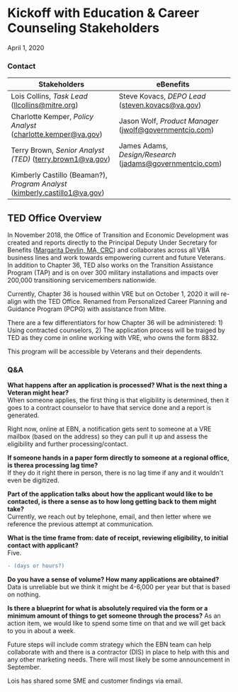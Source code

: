 # Kickoff with Education & Career Counseling Stakeholders
April 1, 2020  
### Contact
|Stakeholders|eBenefits|
|---|---|
|Lois Collins, _Task Lead_ (llcollins@mitre.org) |Steve Kovacs, _DEPO Lead_ (steven.kovacs@va.gov)|
|Charlotte Kemper, _Policy Analyst_ (charlotte.kemper@va.gov)|Jason Wolf, _Product Manager_ (jwolf@governmentcio.com)|
|Terry Brown, _Senior Analyst (TED)_ (terry.brown1@va.gov)|James Adams, _Design/Research_ (jadams@governmentcio.com)|
|Kimberly Castillo (Beaman?), _Program Analyst_ (kimberly.castillo1@va.gov)|   |

## TED Office Overview
In November 2018, the Office of Transition and Economic Development was created and reports directly to the Principal Deputy Under Secretary for Benefits ([Margarita Devlin, MA, CRC](https://www.benefits.va.gov/benefits/bio_margarita_devlin.asp)) and collaborates across all VBA business lines and work towards empowering current and future Veterans.  In addition to Chapter 36, TED also works on the Transition Assistance Program (TAP) and is on over 300 military installations and impacts over 200,000 transitioning servicemembers nationwide.

Currently, Chapter 36 is housed within VRE but on October 1, 2020 it will re-align with the TED Office.  Renamed from Personalized Career Planning and Guidance Program (PCPG) with assistance from Mitre.

There are a few differentiators for how Chapter 36 will be administered: 1)  Using contracted counselors, 2) The application process will be traiged by TED as they come in online working with VRE, who owns the form 8832.

This program will be accessible by Veterans and their dependents.

### Q&A
**What happens after an application is processed?  What is the next thing a Veteran might hear?**  
When someone applies, the first thing is that eligibility is determined, then it goes to a contract counselor to have that service done and a report is generated.

Right now, online at EBN, a notification gets sent to someone at a VRE mailbox (based on the address) so they can pull it up and assess the eligibility and further processing/contact.  

**If someone hands in a paper form directly to someone at a regional office, is therea processing lag time?**   
If they do it right there in person, there is no lag time if any and it wouldn't even be digitized.

**Part of the application talks about how the applicant would like to be contacted, is there a sense as to how long getting back to them might take?**  
Currently, we reach out by telephone, email, and then letter where we reference the previous attempt at communication. 

**What is the time frame from: date of receipt, reviewing eligibility, to initial contact with applicant?**  
Five.  
``` diff
- (days or hours?)
```
**Do you have a sense of volume?  How many applications are obtained?**  
Data is unreliable but we think it might be 4-6,000 per year but that is based on nothing.

**Is there a blueprint for what is absolutely required via the form or a minimum amount of things to get someone through the process?** 
As an action item, we would like to spend some time on that and we will get back to you in about a week.

Future steps will include comm strategy which the EBN team can help collaborate with and there is a contractor (DIS) in place to help with this and any other marketing needs.  There will most likely be some announcement in September.

Lois has shared some SME and customer findings via email.
